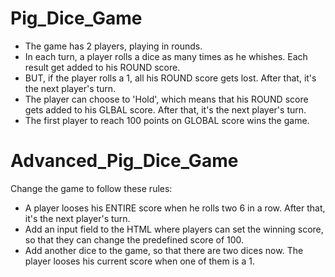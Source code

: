 # Pig_Dice_Game
- The game has 2 players, playing in rounds.
- In each turn, a player rolls a dice as many times as he whishes. Each result get added to his ROUND score.
- BUT, if the player rolls a 1, all his ROUND score gets lost. After that, it's the next player's turn.
- The player can choose to 'Hold', which means that his ROUND score gets added to his GLBAL score. After that, it's the next player's turn.
- The first player to reach 100 points on GLOBAL score wins the game.

# Advanced_Pig_Dice_Game
Change the game to follow these rules:
- A player looses his ENTIRE score when he rolls two 6 in a row. After that, it's the next player's turn.
- Add an input field to the HTML where players can set the winning score, so that they can change the predefined score of 100. 
- Add another dice to the game, so that there are two dices now. The player looses his current score when one of them is a 1.
